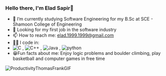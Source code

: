 ### Hello there, I'm Elad Sapir👋

- 🌱 I’m currently studying Software Engineering for my B.Sc at SCE - Shamoon College of Engineering
- 🏢 Looking for my first job in the software industry
- 📫 How to reach me: elad.1999.1999@gmail.com
- 👨‍💻 I code in: 
- ![C](https://user-images.githubusercontent.com/93078589/172214970-b70b2729-2e88-4f17-9543-155cf1aab98f.png) , ![C++](https://user-images.githubusercontent.com/93078589/172215161-aea741d8-027e-4375-a1c3-16a02a309dde.png) ,
![Java](https://user-images.githubusercontent.com/93078589/172215641-f8897f6e-b65f-404c-877d-1d581013310c.png) , ![python](https://user-images.githubusercontent.com/93078589/172216938-7090ffb9-e6e4-4c38-800f-fef0a8e8631c.png)
- 😁Fun facts about me: Enjoy logic problems and boulder climbing, play basketball and computer games in free time



![ProductivityThomasFrankGIF](https://user-images.githubusercontent.com/93078589/172235465-797ab8e1-3bb2-4181-9f46-c0ed5e1e87ed.gif)

